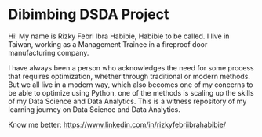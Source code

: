 # Dibimbing DSDA Project


Hi! My name is Rizky Febri Ibra Habibie, Habibie to be called.
I live in Taiwan, working as a Management Trainee in a fireproof door manufacturing company.

I have always been a person who acknowledges the need for some process that requires optimization, whether through traditional or modern methods.
But we all live in a modern way, which also becomes one of my concerns to be able to optimize using Python, one of the methods is scaling up the skills of my Data Science and Data Analytics.
This is a witness repository of my learning journey on Data Science and Data Analytics.

Know me better: https://www.linkedin.com/in/rizkyfebriibrahabibie/
